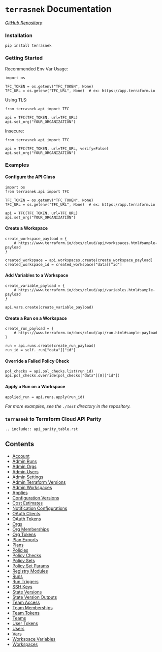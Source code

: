 # `terrasnek` Documentation

_[GitHub Repository](https://github.com/dahlke/terrasnek)_

### Installation

```
pip install terrasnek
```

### Getting Started

Recommended Env Var Usage:

```
import os

TFC_TOKEN = os.getenv("TFC_TOKEN", None)
TFC_URL = os.getenv("TFC_URL", None)  # ex: https://app.terraform.io
```

Using TLS:

```
from terrasnek.api import TFC

api = TFC(TFC_TOKEN, url=TFC_URL)
api.set_org("YOUR_ORGANIZATION")
```

Insecure:

```
from terrasnek.api import TFC

api = TFC(TFC_TOKEN, url=TFC_URL, verify=False)
api.set_org("YOUR_ORGANIZATION")
```

### Examples

#### Configure the API Class
```
import os
from terrasnek.api import TFC

TFC_TOKEN = os.getenv("TFC_TOKEN", None)
TFC_URL = os.getenv("TFC_URL", None)  # ex: https://app.terraform.io

api = TFC(TFC_TOKEN, url=TFC_URL)
api.set_org("YOUR_ORGANIZATION")
```

#### Create a Workspace
```
create_workspace_payload = {
    # https://www.terraform.io/docs/cloud/api/workspaces.html#sample-payload
}

created_workspace = api.workspaces.create(create_workspace_payload)
created_workspace_id = created_workspace["data]["id"]
```

#### Add Variables to a Workspace
```
create_variable_payload = {
    # https://www.terraform.io/docs/cloud/api/variables.html#sample-payload
}

api.vars.create(create_variable_payload)
```

#### Create a Run on a Workspace
```
create_run_payload = {
    # https://www.terraform.io/docs/cloud/api/run.html#sample-payload
}

run = api.runs.create(create_run_payload)
run_id = self._run["data"]["id"]
```

#### Override a Failed Policy Check
```
pol_checks = api.pol_checks.list(run_id)
api.pol_checks.override(pol_checks["data"][0]["id"])
```

#### Apply a Run on a Workspace
```
applied_run = api.runs.apply(run_id)
```

_For more examples, see the `./test` directory in the repository._


### `terrasnek` to Terraform Cloud API Parity

```eval_rst
.. include:: api_parity_table.rst
```

Contents
--------

* [Account](account.md)
* [Admin Runs](admin_runs.md)
* [Admin Orgs](admin_orgs.md)
* [Admin Users](admin_users.md)
* [Admin Settings](admin_settings.md)
* [Admin Terraform Versions](admin_terraform_versions.md)
* [Admin Workspaces](admin_workspaces.md)
* [Applies](applies.md)
* [Configuration Versions](config_versions.md)
* [Cost Estimates](cost_estimates.md)
* [Notification Configurations](notification_configs.md)
* [OAuth Clients](oauth_clients.md)
* [OAuth Tokens](oauth_tokens.md)
* [Orgs](orgs.md)
* [Org Memberships](org_memberships.md)
* [Org Tokens](org_tokens.md)
* [Plan Exports](plan_exports.md)
* [Plans](plans.md)
* [Policies](policies.md)
* [Policy Checks](policy_checks.md)
* [Policy Sets](policy_sets.md)
* [Policy Set Params](policy_set_params.md)
* [Registry Modules](registry_modules.md)
* [Runs](runs.md)
* [Run Triggers](run_triggers.md)
* [SSH Keys](ssh_keys.md)
* [State Versions](state_versions.md)
* [State Version Outputs](state_version_outputs.md)
* [Team Access](team_access.md)
* [Team Memberships](team_memberships.md)
* [Team Tokens](team_tokens.md)
* [Teams](teams.md)
* [User Tokens](user_tokens.md)
* [Users](users.md)
* [Vars](vars.md)
* [Workspace Variables](workspace_vars.md)
* [Workspaces](workspaces.md)